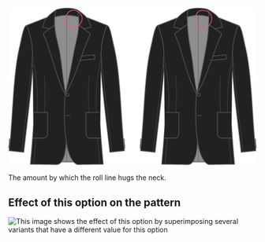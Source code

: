 ![Roll line collar height](rolllinecollarheight.svg)

The amount by which the roll line hugs the neck.

## Effect of this option on the pattern

![This image shows the effect of this option by superimposing several variants that have a different value for this option](jaeger\_rolllinecollarheight\_sample.svg "Effect of this option on the pattern")
